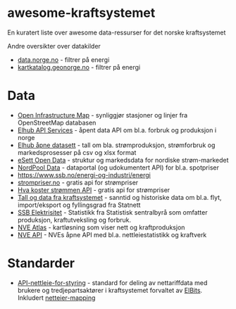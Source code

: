 # awesome-kraftsystemet

En kuratert liste over awesome data-ressurser for det norske kraftsystemet

Andre oversikter over datakilder

* [data.norge.no](https://data.norge.no/nb) - filtrer på energi
* [kartkatalog.geonorge.no](https://kartkatalog.geonorge.no/?theme=Energi) - filtrer på energi

# Data

* [Open Infrastructure Map](https://openinframap.org/#12/59.92326/10.79487) - synliggjør stasjoner og linjer fra OpenStreetMap databasen
* [Elhub API Services](https://api.elhub.no/) - åpent data API om bl.a. forbruk og produksjon i norge
* [Elhub åpne datasett](https://elhub.no/data/apnedata/) - tall om bla. strømproduksjon, strømforbruk og markedsprosesser på csv og xlsx format
* [eSett Open Data](https://opendata.esett.com/) - struktur og markedsdata for nordiske strøm-markedet
* [NordPool Data](https://data.nordpoolgroup.com/auction/day-ahead/prices) - dataportal (og udokumentert API) for bl.a. spotpriser
* https://www.ssb.no/energi-og-industri/energi
* [strompriser.no](https://www.strompriser.no/artikler/api-for-strompriser) - gratis api for strømpriser
* [Hva koster strømmen API](https://www.hvakosterstrommen.no/strompris-api) - gratis api for strømpriser
* [Tall og data fra kraftsystemet](https://www.statnett.no/for-aktorer-i-kraftbransjen/tall-og-data-fra-kraftsystemet/) - sanntid og historiske data om bl.a. flyt, import/eksport og fyllingsgrad fra Statnett
* [SSB Elektrisitet](https://www.ssb.no/energi-og-industri/energi/statistikk/elektrisitet) - Statistikk fra Statistisk sentralbyrå som omfatter produksjon, kraftutveksling og forbruk.
* [NVE Atlas](https://atlas.nve.no) - kartløsning som viser nett og kraftproduksjon
* [NVE API](https://api.nve.no/doc/) - NVEs åpne API med bl.a. nettleiestatistikk og kraftverk

# Standarder

* [API-nettleie-for-styring](https://github.com/3lbits/API-nettleie-for-styring) - standard for deling av nettariffdata med brukere og tredjepartsaktører i kraftsystemet forvaltet av [ElBits](https://elbits.no/). Inkludert [netteier-mapping](https://github.com/3lbits/API-nettleie-for-styring/blob/main/doc/DiginGridTariffAPI.gridcompany-mapping.json)

